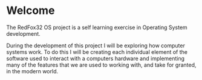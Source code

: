 # Welcome
The RedFox32 OS project is a self learning exercise in Operating System
development.

During the development of this project I will be exploring how computer systems
work. To do this I will be creating each individual element of the software used
to interact with a computers hardware and implementing many of the features that
we are used to working with, and take for granted, in the modern world.

